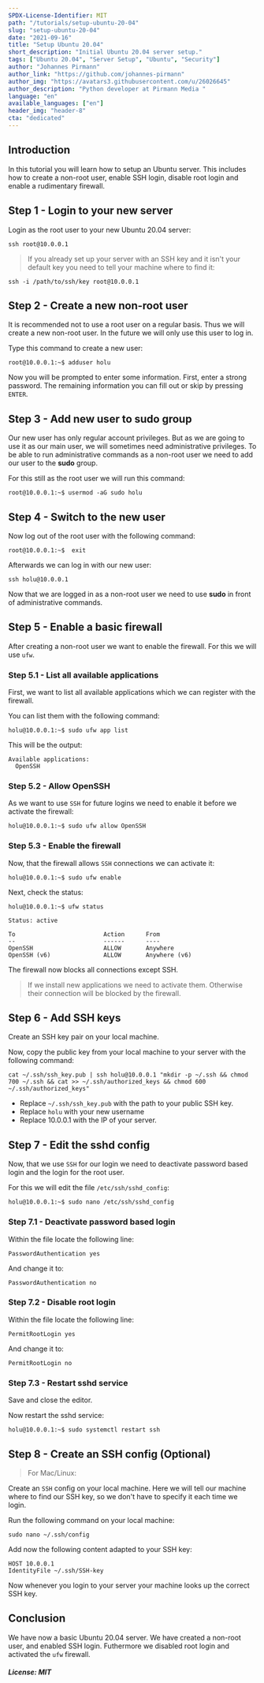 ```yaml
---
SPDX-License-Identifier: MIT
path: "/tutorials/setup-ubuntu-20-04"
slug: "setup-ubuntu-20-04"
date: "2021-09-16"
title: "Setup Ubuntu 20.04"
short_description: "Initial Ubuntu 20.04 server setup."
tags: ["Ubuntu 20.04", "Server Setup", "Ubuntu", "Security"]
author: "Johannes Pirmann"
author_link: "https://github.com/johannes-pirmann"
author_img: "https://avatars3.githubusercontent.com/u/26026645"
author_description: "Python developer at Pirmann Media "
language: "en"
available_languages: ["en"]
header_img: "header-8"
cta: "dedicated"
---
```


## Introduction

In this tutorial you will learn how to setup an Ubuntu server. This includes how to create a non-root user, enable SSH login, disable root login and enable a rudimentary firewall.

## Step 1 - Login to your new server

Login as the root user to your new Ubuntu 20.04 server:

```shell
ssh root@10.0.0.1
```

>If you already set up your server with an SSH key and it isn't your default key you need to tell your machine where to find it:

```shell
ssh -i /path/to/ssh/key root@10.0.0.1
```

## Step 2 - Create a new non-root user

It is recommended not to use a root user on a regular basis. Thus we will create a new non-root user.
In the future we will only use this user to log in.

Type this command to create a new user:

```shell
root@10.0.0.1:~$ adduser holu
```

Now you will be prompted to enter some information.
First, enter a strong password. The remaining information you can fill out or skip by pressing ```ENTER```.

## Step 3 - Add new user to sudo group

Our new user has only regular account privileges. But as we are going to use it as our main user, we will sometimes need administrative privileges. To be able to run administrative commands as a non-root user we need to add our user to the **sudo** group.

For this still as the root user we will run this command:

```shell
root@10.0.0.1:~$ usermod -aG sudo holu
```

## Step 4 - Switch to the new user

Now log out of the root user with the following command:

```shell
root@10.0.0.1:~$  exit
```

Afterwards we can log in with our new user:

```shell
ssh holu@10.0.0.1
```

Now that we are logged in as a non-root user we need to use **sudo** in front of administrative commands.

## Step 5 - Enable a basic firewall

After creating a non-root user we want to enable the firewall. For this we will use ```ufw```.

### Step 5.1 - List all available applications

First, we want to list all available applications which we can register with the firewall.

You can list them with the following command:

```shell
holu@10.0.0.1:~$ sudo ufw app list
```

This will be the output:

```shell
Available applications:
  OpenSSH
```

### Step 5.2 - Allow OpenSSH

As we want to use ```SSH``` for future logins we need to enable it before we activate the firewall:

```shell
holu@10.0.0.1:~$ sudo ufw allow OpenSSH
```

### Step 5.3 - Enable the firewall

Now, that the firewall allows ```SSH``` connections we can activate it:

```shell
holu@10.0.0.1:~$ sudo ufw enable
```

Next, check the status:

```shell
holu@10.0.0.1:~$ ufw status
```

```shell
Status: active

To                         Action      From
--                         ------      ----
OpenSSH                    ALLOW       Anywhere
OpenSSH (v6)               ALLOW       Anywhere (v6)
```

The firewall now blocks all connections except SSH.

>If we install new applications we need to activate them. Otherwise their connection will be blocked by the firewall.

## Step 6 - Add SSH keys

Create an SSH key pair on your local machine.

Now, copy the public key from your local machine to your server with the following command:

```shell
cat ~/.ssh/ssh_key.pub | ssh holu@10.0.0.1 "mkdir -p ~/.ssh && chmod 700 ~/.ssh && cat >> ~/.ssh/authorized_keys && chmod 600 ~/.ssh/authorized_keys"
```

- Replace ```~/.ssh/ssh_key.pub``` with the path to your public SSH key.
- Replace ```holu``` with your new username
- Replace 10.0.0.1 with the IP of your server.

## Step 7 - Edit the sshd config

Now, that we use ```SSH``` for our login we need to deactivate password based login and the login for the root user.

For this we will edit the file ```/etc/ssh/sshd_config```:

```shell
holu@10.0.0.1:~$ sudo nano /etc/ssh/sshd_config
```

### Step 7.1 - Deactivate password based login

Within the file locate the following line:

```config
PasswordAuthentication yes
```

And change it to:

```config
PasswordAuthentication no
```

### Step 7.2 - Disable root login

Within the file locate the following line:
```config
PermitRootLogin yes
```

And change it to:
```config
PermitRootLogin no
```

### Step 7.3 - Restart sshd service

Save and close the editor.

Now restart the sshd service:

```shell
holu@10.0.0.1:~$ sudo systemctl restart ssh
```

## Step 8 - Create an SSH config (Optional)

>For Mac/Linux:

Create an ```SSH``` config on your local machine. Here we will tell our machine where to find our SSH key, so we don't have to specify it each time we login.

Run the following command on your local machine:

```shell
sudo nano ~/.ssh/config
```

Add now the following content adapted to your SSH key:

```config
HOST 10.0.0.1
IdentityFile ~/.ssh/SSH-key
```

Now whenever you login to your server your machine looks up the correct SSH key.

## Conclusion

We have now a basic Ubuntu 20.04 server. We have created a non-root user, and enabled SSH login. Futhermore we disabled root login and activated the ```ufw``` firewall.

##### License: MIT

<!--

Contributor's Certificate of Origin

By making a contribution to this project, I certify that:

(a) The contribution was created in whole or in part by me and I have
    the right to submit it under the license indicated in the file; or

(b) The contribution is based upon previous work that, to the best of my
    knowledge, is covered under an appropriate license and I have the
    right under that license to submit that work with modifications,
    whether created in whole or in part by me, under the same license
    (unless I am permitted to submit under a different license), as
    indicated in the file; or

(c) The contribution was provided directly to me by some other person
    who certified (a), (b) or (c) and I have not modified it.

(d) I understand and agree that this project and the contribution are
    public and that a record of the contribution (including all personal
    information I submit with it, including my sign-off) is maintained
    indefinitely and may be redistributed consistent with this project
    or the license(s) involved.

Signed-off-by: Johannes Pirmann johannes.pirmann@gmail.com

-->
